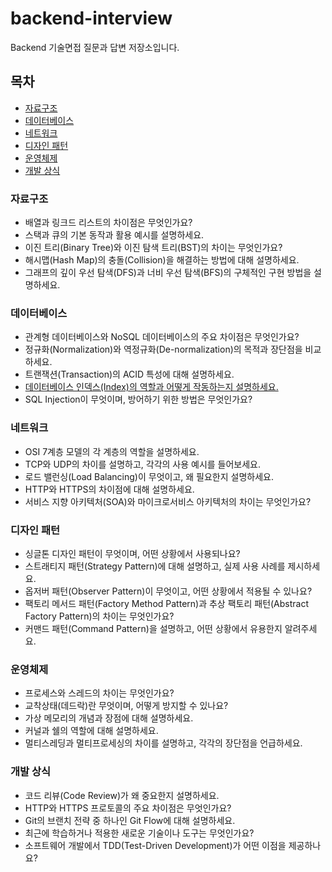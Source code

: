 # backend-interview
Backend 기술면접 질문과 답변 저장소입니다.

## 목차

- [자료구조](#자료구조)
- [데이터베이스](#데이터베이스)
- [네트워크](#네트워크)
- [디자인 패턴](#디자인-패턴)
- [운영체제](#운영체제)
- [개발 상식](#개발-상식)

### 자료구조

- 배열과 링크드 리스트의 차이점은 무엇인가요?
- 스택과 큐의 기본 동작과 활용 예시를 설명하세요.
- 이진 트리(Binary Tree)와 이진 탐색 트리(BST)의 차이는 무엇인가요?
- 해시맵(Hash Map)의 충돌(Collision)을 해결하는 방법에 대해 설명하세요.
- 그래프의 깊이 우선 탐색(DFS)과 너비 우선 탐색(BFS)의 구체적인 구현 방법을 설명하세요.

### 데이터베이스

- 관계형 데이터베이스와 NoSQL 데이터베이스의 주요 차이점은 무엇인가요?
- 정규화(Normalization)와 역정규화(De-normalization)의 목적과 장단점을 비교하세요.
- 트랜잭션(Transaction)의 ACID 특성에 대해 설명하세요.
- [데이터베이스 인덱스(Index)의 역할과 어떻게 작동하는지 설명하세요.](https://github.com/jmp7911/backend-interview/main/Database/Index)
- SQL Injection이 무엇이며, 방어하기 위한 방법은 무엇인가요?

### 네트워크

- OSI 7계층 모델의 각 계층의 역할을 설명하세요.
- TCP와 UDP의 차이를 설명하고, 각각의 사용 예시를 들어보세요.
- 로드 밸런싱(Load Balancing)이 무엇이고, 왜 필요한지 설명하세요.
- HTTP와 HTTPS의 차이점에 대해 설명하세요.
- 서비스 지향 아키텍처(SOA)와 마이크로서비스 아키텍처의 차이는 무엇인가요?

### 디자인 패턴

- 싱글톤 디자인 패턴이 무엇이며, 어떤 상황에서 사용되나요?
- 스트래티지 패턴(Strategy Pattern)에 대해 설명하고, 실제 사용 사례를 제시하세요.
- 옵저버 패턴(Observer Pattern)이 무엇이고, 어떤 상황에서 적용될 수 있나요?
- 팩토리 메서드 패턴(Factory Method Pattern)과 추상 팩토리 패턴(Abstract Factory Pattern)의 차이는 무엇인가요?
- 커맨드 패턴(Command Pattern)을 설명하고, 어떤 상황에서 유용한지 알려주세요.

### 운영체제

- 프로세스와 스레드의 차이는 무엇인가요?
- 교착상태(데드락)란 무엇이며, 어떻게 방지할 수 있나요?
- 가상 메모리의 개념과 장점에 대해 설명하세요.
- 커널과 쉘의 역할에 대해 설명하세요.
- 멀티스레딩과 멀티프로세싱의 차이를 설명하고, 각각의 장단점을 언급하세요.

### 개발 상식

- 코드 리뷰(Code Review)가 왜 중요한지 설명하세요.
- HTTP와 HTTPS 프로토콜의 주요 차이점은 무엇인가요?
- Git의 브랜치 전략 중 하나인 Git Flow에 대해 설명하세요.
- 최근에 학습하거나 적용한 새로운 기술이나 도구는 무엇인가요?
- 소프트웨어 개발에서 TDD(Test-Driven Development)가 어떤 이점을 제공하나요?